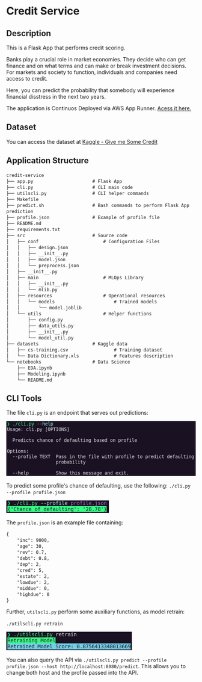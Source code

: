 # Credit Service

## Description

This is a Flask App that performs credit scoring.

Banks play a crucial role in market economies. They decide who can get finance and on what terms and can make or break investment decisions. For markets and society to function, individuals and companies need access to credit. 

Here, you can predict the probability that somebody will experience financial disstress in the next two years.

The application is Continuos Deployed via AWS App Runner. [Acess it here.](https://d5vebxns3y.us-east-2.awsapprunner.com/)

## Dataset

You can access the dataset at [Kaggle - Give me Some Credit](https://www.kaggle.com/c/GiveMeSomeCredit/data)

## Application Structure

```
credit-service
├── app.py                      # Flask App
├── cli.py                      # CLI main code
├── utilscli.py                 # CLI helper commands
├── Makefile                  
├── predict.sh                  # Bash commands to perform Flask App prediction
├── profile.json                # Example of profile file
├── README.md                  
├── requirements.txt           
├── src                         # Source code
│   ├── conf                        # Configuration Files
│   │   ├── design.json
│   │   ├── __init__.py
│   │   ├── model.json
│   │   └── preprocess.json
│   ├── __init__.py
│   ├── main                        # MLOps Library
│   │   ├── __init__.py
│   │   └── mlib.py
│   ├── resources                   # Operational resources
│   │   └── models                      # Trained models
│   │       └── model.joblib
│   └── utils                       # Helper functions
│       ├── config.py
│       ├── data_utils.py
│       ├── __init__.py
│       └── model_util.py
├── datasets                    # Kaggle data
│   ├── cs-training.csv                 # Training dataset
│   └── Data Dictionary.xls             # Features description
└── notebooks                   # Data Science
    ├── EDA.ipynb
    ├── Modeling.ipynb
    └── README.md
```
## CLI Tools

The file `cli.py` is an endpoint that serves out predictions:

![CLI-help](https://raw.githubusercontent.com/glev1/credit-service/main/.github/images/cli_help.png)

 To predict some profile's chance of defaulting, use the following:
 `./cli.py --profile profile.json`

![CLI-profile](https://raw.githubusercontent.com/glev1/credit-service/main/.github/images/cli_profile.png)

The `profile.json` is an example file containing:

```
{
    "inc": 9000,
    "age": 30,
    "rev": 0.7,
    "debt": 0.8,
    "dep": 2,
    "cred": 5,
    "estate": 2,
    "lowdue": 2,
    "middue": 0,
    "highdue": 0
}
```

Further, `utilscli.py` perform some auxiliary functions, as model retrain:

`./utilscli.py retrain`

![CLI-profile](https://raw.githubusercontent.com/glev1/credit-service/main/.github/images/cli_retrain.png)

You can also query the API via `./utilscli.py predict --profile profile.json --host http://localhost:8080/predict`. This allows you to change both host and the profile passed into the API.